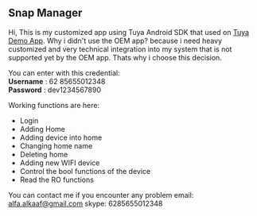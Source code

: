 ## Snap Manager

Hi, This is my customized app using Tuya Android SDK that used on [Tuya Demo App](https://github.com/TuyaInc/tuyasmart_home_android_sdk).
Why i didn't use the OEM app? because i need heavy customized and very technical integration into my system that is not supported yet by the OEM app. Thats why i choose this decision.

You can enter with this credential:  
**Username** : 62 85655012348  
**Password** : dev1234567890  

Working functions are here:
- Login
- Adding Home
- Adding device into home
- Changing home name
- Deleting home
- Adding new WIFI device
- Control the bool functions of the device
- Read the RO functions

You can contact me if you encounter any problem
email: alfa.alkaaf@gmail.com
skype: 6285655012348
